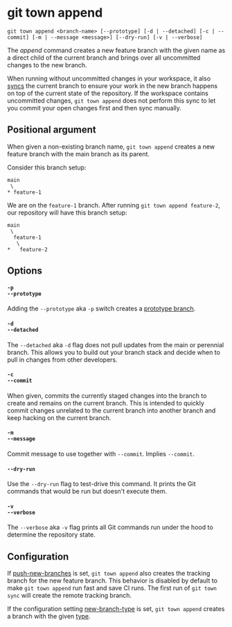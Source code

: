 # git town append

```command-summary
git town append <branch-name> [--prototype] [-d | --detached] [-c | --commit] [-m | --message <message>] [--dry-run] [-v | --verbose]
```

The _append_ command creates a new feature branch with the given name as a
direct child of the current branch and brings over all uncommitted changes to
the new branch.

When running without uncommitted changes in your workspace, it also
[syncs](sync.md) the current branch to ensure your work in the new branch
happens on top of the current state of the repository. If the workspace contains
uncommitted changes, `git town append` does not perform this sync to let you
commit your open changes first and then sync manually.

## Positional argument

When given a non-existing branch name, `git town append` creates a new feature
branch with the main branch as its parent.

Consider this branch setup:

```
main
 \
* feature-1
```

We are on the `feature-1` branch. After running `git town append feature-2`, our
repository will have this branch setup:

```
main
 \
  feature-1
   \
*   feature-2
```

## Options

#### `-p`<br>`--prototype`

Adding the `--prototype` aka `-p` switch creates a
[prototype branch](../branch-types.md#prototype-branches).

#### `-d`<br>`--detached`

The `--detached` aka `-d` flag does not pull updates from the main or perennial
branch. This allows you to build out your branch stack and decide when to pull
in changes from other developers.

#### `-c`<br>`--commit`

When given, commits the currently staged changes into the branch to create and
remains on the current branch. This is intended to quickly commit changes
unrelated to the current branch into another branch and keep hacking on the
current branch.

#### `-m`<br>`--message`

Commit message to use together with `--commit`. Implies `--commit`.

#### `--dry-run`

Use the `--dry-run` flag to test-drive this command. It prints the Git commands
that would be run but doesn't execute them.

#### `-v`<br>`--verbose`

The `--verbose` aka `-v` flag prints all Git commands run under the hood to
determine the repository state.

## Configuration

If [push-new-branches](../preferences/push-new-branches.md) is set,
`git town append` also creates the tracking branch for the new feature branch.
This behavior is disabled by default to make `git town append` run fast and save
CI runs. The first run of `git town sync` will create the remote tracking
branch.

If the configuration setting
[new-branch-type](../preferences/new-branch-type.md) is set, `git town append`
creates a branch with the given [type](../branch-types.md).
